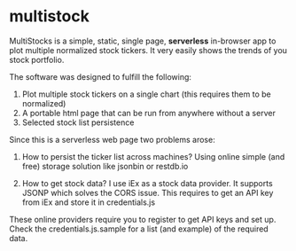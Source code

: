 # multistock 

MultiStocks is a simple, static, single page, **serverless** in-browser app to plot multiple normalized stock tickers.
It very easily shows the trends of you stock portfolio.

The software was designed to fulfill the following:
1) Plot multiple stock tickers on a single chart (this requires them to be normalized)
2) A portable html page that can be run from anywhere without a server
3) Selected stock list persistence

Since this is a serverless web page two problems arose:
1) How to persist the ticker list across machines?
   Using online simple (and free) storage solution like jsonbin or restdb.io

2) How to get stock data?
   I use iEx as a stock data provider. It supports JSONP which solves the CORS issue.
   This requires to get an API key from iEx and store it in credentials.js

These online providers require you to register to get API keys and set up.
Check the credentials.js.sample for a list (and example) of the required data.


